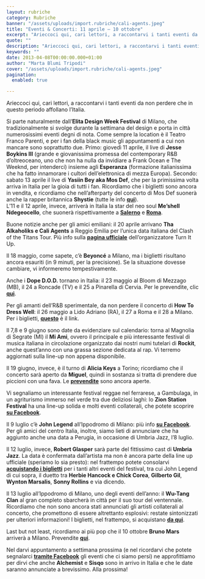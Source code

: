 ```yaml
---
layout: rubriche
category: Rubriche
banner: "/assets/uploads/import.rubriche/cali-agents.jpeg"
title: "Eventi & Concerti: 11 aprile – 10 ottobre"
excerpt: "Arieccoci qui, cari lettori, a raccontarvi i tanti eventi da non perdere che in questo periodo affollano l’Italia. Si parte naturalmente dall’Elita Design Week Festival di Milano, che tradizionalmente si svolge durante la settimana del design e porta in città numerosissimi eventi degni di nota. Come sempre la location è il Teatro Franco Parenti, e [&hellip"
quote: ""
description: "Arieccoci qui, cari lettori, a raccontarvi i tanti eventi da non perdere che in questo periodo affollano l’Italia. Si parte naturalmente dall’Elita Design Week Festival di Milano, che tradizionalmente si svolge durante la settimana del design e porta in città numerosissimi eventi degni di nota. Come sempre la location è il Teatro Franco Parenti, e [&hellip"
keywords: ""
date: 2013-04-08T00:00:00.000+01:00
author: "Marta Blumi Tripodi"
cover: "/assets/uploads/import.rubriche/cali-agents.jpeg"
pagination:
  enabled: true

---
```


Arieccoci qui, cari lettori, a raccontarvi i tanti eventi da non perdere che in questo periodo affollano l’Italia.

Si parte naturalmente dall’**Elita Design Week Festival** di Milano, che tradizionalmente si svolge durante la settimana del design e porta in città numerosissimi eventi degni di nota. Come sempre la location è il Teatro Franco Parenti, e per i fan della black music gli appuntamenti a cui non mancare sono soprattutto due. Primo: giovedì 11 aprile, il live di **Jesse Boykins III** (grande e giovanissima promessa del contemporary R&B d’oltreoceano, uno che non ha nulla da invidiare a Frank Ocean e The Weeknd, per intenderci) insieme agli **Esperanza** (formazione italianissima che ha fatto innamorare i cultori dell’elettronica di mezza Europa). Secondo: sabato 13 aprile il live di **Yasiin Bey aka Mos Def**, che per la primissima volta arriva in Italia per la gioia di tutti i fan. Ricordiamo che i biglietti sono ancora in vendita, e ricordiamo che nell’afterparty del concerto di Mos Def suonerà anche la rapper britannica **Shystie** (tutte le info [**qui**](https://hotmc.com/competition-mos-def-vinci-i-biglietti-per-il-concerto-di-milano/ "http://hotmc.com/competition-mos-def-vinci-i-biglietti-per-il-concerto-di-milano/")).  
L’11 e il 12 aprile, invece, arriverà in Italia la star del neo soul **Me’shell Ndegeocello**, che suonerà rispettivamente a [**Salerno**](http://www.barleyarts.com/Concerti/1/3/8244/me-shell-ndegeocello-salerno "http://www.barleyarts.com/Concerti/1/3/8244/me-shell-ndegeocello-salerno") e [**Roma**](http://www.barleyarts.com/Concerti/1/3/8243/me-shell-ndegeocello-roma "http://www.barleyarts.com/Concerti/1/3/8243/me-shell-ndegeocello-roma").

Buone notizie anche per gli amici emiliani: il 20 aprile arrivano **Tha Alkaholiks e Cali Agents** a Reggio Emilia per l’unica data italiana del Clash of the Titans Tour. Più info sulla [**pagina ufficiale**](https://www.facebook.com/pages/Turn-it-Up/271537122884903 "https://www.facebook.com/pages/Turn-it-Up/271537122884903") dell’organizzatore Turn It Up.

Il 18 maggio, come sapete, c’è **Beyoncé** a Milano, ma i biglietti risultano ancora esauriti (in 9 minuti, per la precisione). Se la situazione dovesse cambiare, vi informeremo tempestivamente.

Anche i **Dope D.O.D.** tornano in Italia: il 23 maggio al Bloom di Mezzago (MB), il 24 a Roncade (TV) e il 25 a Pinarella di Cervia. Per le prevendite, clic [**qui**](https://www.livenation.it/artist/dope-d-o-d--tickets "http://www.livenation.it/artist/dope-d-o-d--tickets").

Per gli amanti dell’R&B sperimentale, da non perdere il concerto di **How To Dress Well**: il 26 maggio a Lido Adriano (RA), il 27 a Roma e il 28 a Milano. Per i biglietti, [**questo**](https://www.livenation.it/event/394488/how-to-dress-well-tickets "http://www.livenation.it/event/394488/how-to-dress-well-tickets") è il link.

Il 7,8 e 9 giugno sono date da evidenziare sul calendario: torna al Magnolia di Segrate (MI) il **Mi Ami**, ovvero il principale e più interessante festival di musica italiana in circolazione organizzato dai nostri numi tutelari di **Rockit**, anche quest’anno con una grassa sezione dedicata al rap. Vi terremo aggiornati sulla line-up non appena disponibile.

Il 19 giugno, invece, è il turno di **Alicia Keys** a Torino; ricordiamo che il concerto sarà aperto da **Miguel**, quindi in sostanza si tratta di prendere due piccioni con una fava. Le [**prevendite**](http://www.ticketone.it/tickets.html?affiliate=IGA&doc=erdetaila&fun=erdetail&erid=883956&includeOnlybookable=true&gclid=CNr73bXi3bQCFUdZ3godKDAAag "http://www.ticketone.it/tickets.html?affiliate=IGA&doc=erdetaila&fun=erdetail&erid=883956&includeOnlybookable=true&gclid=CNr73bXi3bQCFUdZ3godKDAAag") sono ancora aperte.

Vi segnaliamo un interessante festival reggae nel ferrarese, a Gambulaga, in un agriturismo immerso nel verde tra due deliziosi laghi: lo **Zion Station Festival** ha una line-up solida e molti eventi collaterali, che potete scoprire [**su Facebook**](https://www.facebook.com/events/516017575108986/?ref=14 "https://www.facebook.com/events/516017575108986/?ref=14").

Il 9 luglio c’è **John Legend** all’Ippodromo di Milano: più info [**su Facebook**](https://www.facebook.com/events/549875851703386/  "https://www.facebook.com/events/549875851703386/ "). Per gli amici del centro Italia, inoltre, siamo lieti di annunciare che ha aggiunto anche una data a Perugia, in occasione di Umbria Jazz, l’8 luglio.

Il 12 luglio, invece, **Robert Glasper** sarà parte del fittissimo cast di **Umbria Jazz**. La data è confermata dall’artista ma non è ancora parte della line up ufficiale (speriamo lo sia presto): nel frattempo potete consolarvi [**acquistando i biglietti**](http://www.umbriajazz.com/pagine/umbria-jazz-13 "http://www.umbriajazz.com/pagine/umbria-jazz-13") per i tanti altri eventi del festival, tra cui John Legend di cui sopra, il duetto tra **Herbie Hancock e Chick Corea**, **Gilberto Gil**, **Wynton Marsalis**, **Sonny Rollins** e via dicendo.

Il 13 luglio all’Ippodromo di Milano, uno degli eventi dell’anno: il **Wu-Tang Clan** al gran completo sbarcherà in città per il suo tour del ventennale. Ricordiamo che non sono ancora stati annunciati gli artisti collaterali al concerto, che promettono di essere altrettanto esplosivi: restate sintonizzati per ulteriori informazioni! I biglietti, nel frattempo, si acquistano [**da qui**](http://www.ticketone.it/tickets.html?affiliate=IGA&doc=erdetaila&fun=erdetail&erid=947510&includeOnlybookable=true&gclid=CJWovrnturYCFUWS3godZx8AAA "http://www.ticketone.it/tickets.html?affiliate=IGA&doc=erdetaila&fun=erdetail&erid=947510&includeOnlybookable=true&gclid=CJWovrnturYCFUWS3godZx8AAA").

Last but not least, ricordiamo ai più pop che il 10 ottobre **Bruno Mars** arriverà a Milano. Prevendite [**qui**](http://www.ticketone.it/bruno-mars-biglietti.html?affiliate=ITT&doc=artistPages/tickets&fun=artist&action=tickets&kuid=458558 "http://www.ticketone.it/bruno-mars-biglietti.html?affiliate=ITT&doc=artistPages/tickets&fun=artist&action=tickets&kuid=458558").

Nel darvi appuntamento a settimana prossima (e nel ricordarvi che potete segnalarci [**tramite Facebook**](https://www.facebook.com/pages/Hotmccom/263605365068 "https://www.facebook.com/pages/Hotmccom/263605365068") gli eventi che ci siamo persi) ne approfittiamo per dirvi che anche **Alchemist** e **Sisqo** sono in arrivo in Italia e che le date saranno annunciate a brevissimo. Alla prossima!